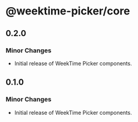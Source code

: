 # @weektime-picker/core

## 0.2.0

### Minor Changes

- Initial release of WeekTime Picker components.

## 0.1.0

### Minor Changes

- Initial release of WeekTime Picker components.

